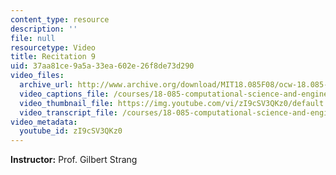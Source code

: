 ```yaml
---
content_type: resource
description: ''
file: null
resourcetype: Video
title: Recitation 9
uid: 37aa81ce-9a5a-33ea-602e-26f8de73d290
video_files:
  archive_url: http://www.archive.org/download/MIT18.085F08/ocw-18.085-f08-rec09_300k.mp4
  video_captions_file: /courses/18-085-computational-science-and-engineering-i-fall-2008/3e29e314e89c59c0aa96e8e97da968e2_zI9cSV3QKz0.vtt
  video_thumbnail_file: https://img.youtube.com/vi/zI9cSV3QKz0/default.jpg
  video_transcript_file: /courses/18-085-computational-science-and-engineering-i-fall-2008/237769a1acd1d4c3e96efcf3126fadfc_zI9cSV3QKz0.pdf
video_metadata:
  youtube_id: zI9cSV3QKz0
---
```


**Instructor:** Prof. Gilbert Strang